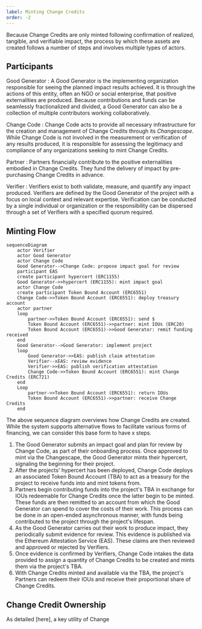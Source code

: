 ```yaml
---
label: Minting Change Credits
order: -2
---
```


Because Change Credits are only minted following confirmation of realized, tangible, and verifiable impact, the process by which these assets are created follows a number of steps and involves multiple types of actors.

## Participants

Good Generator
:   A Good Generator is the implementing organization responsible for seeing the planned impact results achieved. It is through the actions of this entity, often an NGO or social enterprise, that positive externalities are produced. Because contributions and funds can be seamlessly fractionalized and divided, a Good Generator can also be a collection of multiple contributors working collaboratively.

Change Code
:   Change Code acts to provide all necessary infrastructure for the creation and management of Change Credits through its *Changescape*. While Change Code is not involved in the measurement or verification of any results produced, it is responsible for assessing the legitimacy and compliance of any organizations seeking to mint Change Credits.

Partner
:   Partners financially contribute to the positive externalities embodied in Change Credits. They fund the delivery of impact by pre-purchasing Change Credits in advance.

Verifier
:   Verifiers exist to both validate, measure, and quantify any impact produced. Verifiers are defined by the Good Generator of the project with a focus on local context and relevant expertise. Verification can be conducted by a single individual or organization or the responsibility can be dispersed through a set of Verifiers with a specified quorum required.

## Minting Flow

```mermaid
sequenceDiagram
    actor Verifier
    actor Good Generator
    actor Change Code
    Good Generator-->Change Code: propose impact goal for review
    participant EAS
    create participant hypercert (ERC1155)
    Good Generator->>hypercert (ERC1155): mint impact goal
    actor Change Code
    create participant Token Bound Account (ERC6551)
    Change Code->>Token Bound Account (ERC6551): deploy treasury account
    actor partner
    loop
        partner->>Token Bound Account (ERC6551): send $
        Token Bound Account (ERC6551)->>partner: mint IOUs (ERC20)
        Token Bound Account (ERC6551)->>Good Generator: remit funding received
    end
    Good Generator-->Good Generator: implement project
    loop
        Good Generator->>EAS: publish claim attestation
        Verifier--xEAS: review evidence
        Verifier->>EAS: publish verification attestation
        Change Code->>Token Bound Account (ERC6551): mint Change Credits (ERC721)
    end
    Loop
        partner->>Token Bound Account (ERC6551): return IOUs
        Token Bound Account (ERC6551)->>partner: receive Change Credits
    end
```

The above sequence diagram overviews how Change Credits are created. While the system supports alternative flows to facilitate various forms of financing, we can consider this base form to have x steps.

1. The Good Generator submits an impact goal and plan for review by Change Code, as part of their onboarding process. Once approved to mint via the Changescape, the Good Generator mints their hypercert, signaling the beginning for their project.
2. After the projects' hypercert has been deployed, Change Code deploys an associated Token Bound Account (TBA) to act as a treasury for the project to receive funds into and mint tokens from.
3. Partners begin contributing funds into the project's TBA in exchange for IOUs redeemable for Change Credits once the latter begin to be minted. These funds are then remitted to an account from which the Good Generator can spend to cover the costs of their work. This process can be done in an open-ended asynchronous manner, with funds being contributed to the project through the project's lifespan.
4. As the Good Generator carries out their work to produce impact, they periodically submit evidence for review. This evidence is published via the Ethereum Attestation Service (EAS). These claims are then reviewed and approved or rejected by Verifiers.
5. Once evidence is confirmed by Verifiers, Change Code intakes the data provided to assign a quantity of Change Credits to be created and mints them via the project's TBA.
6. With Change Credits minted and available via the TBA, the project's Partners can redeem their IOUs and receive their proportional share of Change Credits.

## Change Credit Ownership

As detailed [here], a key utility of Change 
